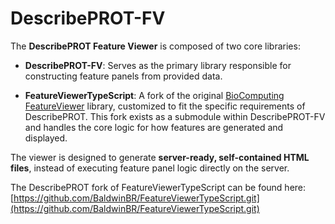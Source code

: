 # DescribePROT-FV

The **DescribePROT Feature Viewer** is composed of two core libraries:

- **DescribePROT-FV**: Serves as the primary library responsible for constructing feature panels from provided data.

- **FeatureViewerTypeScript**: A fork of the original [BioComputing FeatureViewer](http://protein.bio.unipd.it/feature-viewer) library, customized to fit the specific requirements of DescribePROT. This fork exists as a submodule within DescribePROT-FV and handles the core logic for how features are generated and displayed.

The viewer is designed to generate **server-ready, self-contained HTML files**, instead of executing feature panel logic directly on the server.

The DescribePROT fork of FeatureViewerTypeScript can be found here:  
[https://github.com/BaldwinBR/FeatureViewerTypeScript.git](https://github.com/BaldwinBR/FeatureViewerTypeScript.git)

